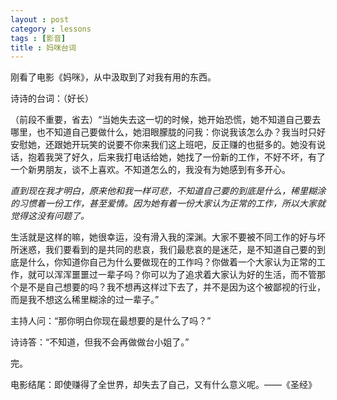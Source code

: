 ```yaml
---
layout : post
category : lessons
tags : [影音]
title : 妈咪台词
---
```


刚看了电影《妈咪》，从中汲取到了对我有用的东西。

诗诗的台词：（好长）

（前段不重要，省去）“当她失去这一切的时候，她开始恐慌，她不知道自己要去哪里，也不知道自己要做什么，她泪眼朦胧的问我：你说我该怎么办？我当时只好安慰她，还跟她开玩笑的说要不你来我们这上班吧，反正赚的也挺多的。她没有说话，抱着我哭了好久，后来我打电话给她，她找了一份新的工作，不好不坏，有了一个新男朋友，谈不上喜欢。不知道怎么的，我没有为她感到有多开心。

_直到现在我才明白，原来他和我一样可悲，不知道自己要的到底是什么，稀里糊涂的习惯着一份工作，甚至爱情。因为她有着一份大家认为正常的工作，所以大家就觉得这没有问题了。_

生活就是这样的嘛，她很幸运，没有滑入我的深渊。大家不要被不同工作的好与坏所迷惑，我们要看到的是共同的悲哀，我们最悲哀的是迷茫，是不知道自己要的到底是什么，你知道你自己为什么要做现在的工作吗？你做着一个大家认为正常的工作，就可以浑浑噩噩过一辈子吗？你可以为了追求着大家认为好的生活，而不管那个是不是自己想要的吗？我不想再这样过下去了，并不是因为这个被鄙视的行业，而是我不想这么稀里糊涂的过一辈子。”

主持人问：“那你明白你现在最想要的是什么了吗？”

诗诗答：“不知道，但我不会再做做台小姐了。”

完。

电影结尾：即使赚得了全世界，却失去了自己，又有什么意义呢。——《圣经》